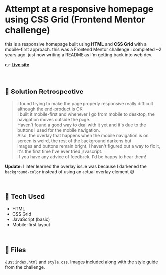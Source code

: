 # Attempt at a responsive homepage using CSS Grid (Frontend Mentor challenge)

this is a responsive homepage built using **HTML** and **CSS Grid** with a mobile-first approach.
this was a Frontend Mentor challenge i completed ~2 years ago. just now writing a README as I'm getting back into web dev.

👉 **[Live site](https://overuseofrem.github.io/new-homepage-main/)**

<br>

## 📝 Solution Retrospective

> I found trying to make the page properly responsive really difficult although the end-product is OK.  
> I built it mobile-first and whenever I go from mobile to desktop, the navigation moves outside the page.  
> Haven't found a good way to deal with it yet and it's due to the buttons I used for the mobile navigation.  
> Also, the overlay that happens when the mobile navigation is on screen is weird, the rest of the background darkens but  
> images and buttons remain bright. I haven't figured out a way to fix it, it's the first time I've ever tried javascript.  
> If you have any advice of feedback, I'd be happy to hear them!

**Update:** I later learned the overlay issue was because I darkened the `background-color` instead of using an actual overlay element 😅

<br>


## 🔧 Tech Used

- HTML
- CSS Grid
- JavaScript (basic)
- Mobile-first layout

<br>


## 📁 Files

Just `index.html` and `style.css`. Images included along with the style guide from the challenge.
